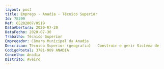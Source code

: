 ```yaml
--- 
layout: post
title: Emprego - Anadia - Técnico Superior
Id: 78299
Ref: OE202007/0519
DataAbertura: 2020-07-20
DataFecho: 2020-07-30
Trabalho: Técnico Superior
Empregador: Câmara Municipal da Anadia
Descricao: Técnico Superior (geografia)   Construir e gerir Sistema de Informação Geográfica (SIG) de Defesa da Floresta Contra Incêndios (DFCI), procedendo ao registo cartográfico anual de todas as ações de gestão de combustível e à recolha, registo e atualização da base de dados da Rede de Defesa da Floresta Contra Incêndios (RDFCI). Apoiar a proteção civil durante os períodos críticos de ocorrência de incêndios rurais. Criar um cadastro simplificado (RJAAR, fiscalizações, reclamações, entre outras). Executar outros trabalhos similares ou complementares dos descritos.
CodigoPostal: 3781-909 ANADIA
Concelho: Anadia
Distrito: Aveiro
--- 
```

